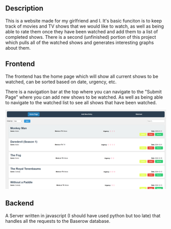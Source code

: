 ## Description

This is a website made for my girlfriend and I. It's basic funciton is to keep track of movies and TV shows that we would like to watch, as well as being able to rate them once they have been watched and add them to a list of completed shows. There is a second (unfinished) portion of this project which pulls all of the watched shows and generates interesting graphs about them. 

## Frontend

The frontend has the home page which will show all current shows to be watched, can be sorted based on date, urgency, etc.

There is a navigation bar at the top where you can navigate to the "Submit Page" where you can add new shows to be watched. As well as being able to navigate to the watched list to see all shows that have been watched. 

![HomePage](HomePage.png)

## Backend 

A Server written in javascript (I should have used python but too late) that handles all the requests to the Baserow database.